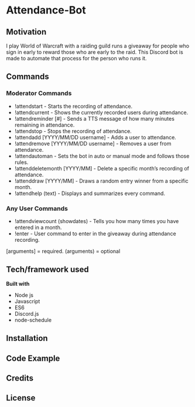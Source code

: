 # Attendance-Bot

## Motivation
I play World of Warcraft with a raiding guild runs a giveaway for people who sign in early to reward those who are early to the raid. 
This Discord bot is made to automate that process for the person who runs it.
## Commands
### Moderator Commands
- !attendstart - Starts the recording of attendance.
- !attendcurrent - Shows the currently recorded users during attendance.
- !attendreminder [#] - Sends a TTS message of how many minutes remaining in attendance.
- !attendstop - Stops the recording of attendance.
- !attendadd [YYYY/MM/DD username] - Adds a user to attendance.
- !attendremove [YYYY/MM/DD username] - Removes a user from attendance.
- !attendautoman - Sets the bot in auto or manual mode and follows those rules.
- !attenddeletemonth [YYYY/MM] - Delete a specific month’s recording of attendance.
- !attenddraw [YYYY/MM] - Draws a random entry winner from a specific month.
- !attendhelp (text) - Displays and summarizes every command.
### Any User Commands
- !attendviewcount (showdates) - Tells you how many times you have entered in a month.
- !enter - User command to enter in the giveaway during attendance recording.

[arguments] = required.
(arguments) = optional

## Tech/framework used
<b>Built with</b>
- Node js
- Javascript
- ES6
- Discord.js
- node-schedule

## Installation

## Code Example

## Credits

## License
